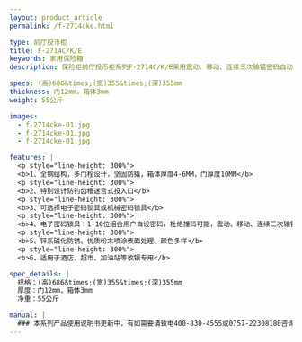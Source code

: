 ```yaml
---
layout: product_article
permalink: /f-2714cke.html

type: 前厅投币柜
title: F-2714C/K/E
keywords: 家用保险箱
description: 保险柜前厅投币柜系列F-2714C/K/E采用震动、移动、连续三次输错密码自动报警（音量达100分贝），能杜绝撞码可能，可选装联网报警功能。

specs: (高)686&times;(宽)355&times;(深)355mm
thickness: 门12mm，箱体3mm
weight: 55公斤

images:
  - f-2714cke-01.jpg
  - f-2714cke-01.jpg
  - f-2714cke-01.jpg

features: |
  <p style="line-height: 300%">
  <b>1、全钢结构，多门栓设计，坚固防撬，箱体厚度4-6MM，门厚度10MM</b>
  <p style="line-height: 300%">
  <b>2、特别设计防钓齿槽迷宫式投入口</b>
  <p style="line-height: 300%">
  <b>3、可选择电子密码锁具或机械密码锁具</b>
  <p style="line-height: 300%">
  <b>4、电子密码锁具：1-10位组合用户自设密码，杜绝撞码可能，震动、移动、连续三次输错密码自动报警（音量达100分贝），可选装联网报警功能</b>
  <p style="line-height: 300%">
  <b>5、锌系磷化防锈、优质粉末喷涂表面处理、颜色多样</b>
  <p style="line-height: 300%">
  <b>6、适用于酒店、超市、加油站等收银专用</b>

spec_details: |
  规格：(高)686&times;(宽)355&times;(深)355mm  
  厚度：门12mm，箱体3mm  
  净重：55公斤

manual: |
  ### 本系列产品使用说明书更新中，有如需要请致电400-830-4555或0757-22308180咨询，谢谢！
---
```

